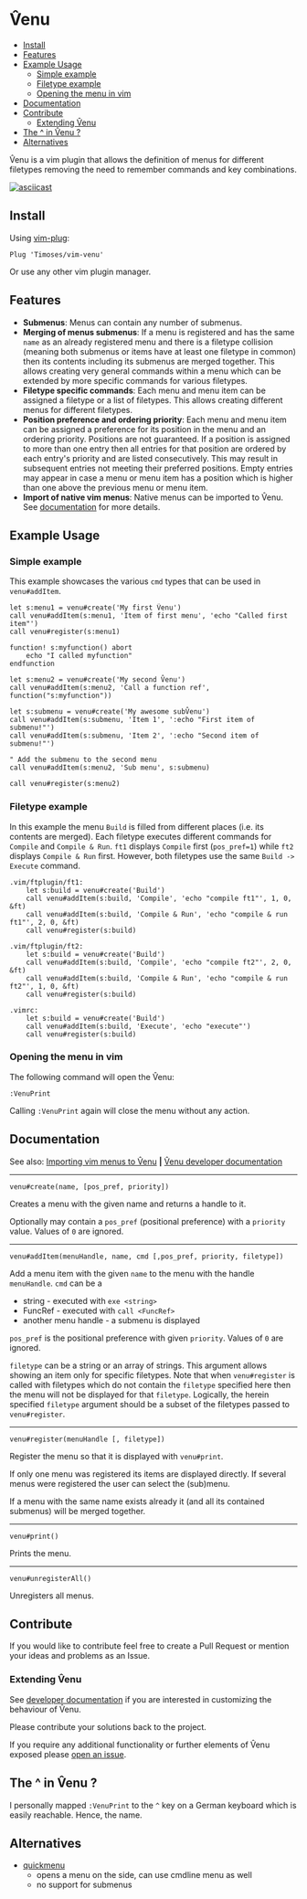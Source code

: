 # V̂enu

<!-- vim-markdown-toc GFM -->

* [Install](#install)
* [Features](#features)
* [Example Usage](#example-usage)
    * [Simple example](#simple-example)
    * [Filetype example](#filetype-example)
    * [Opening the menu in vim](#opening-the-menu-in-vim)
* [Documentation](#documentation)
* [Contribute](#contribute)
    * [Extending V̂enu](#extending-V̂enu)
* [The ^ in V̂enu ?](#the--in-V̂enu-)
* [Alternatives](#alternatives)

<!-- vim-markdown-toc -->

V̂enu is a vim plugin that allows the definition of menus for different filetypes removing the need to remember commands and key combinations.

[![asciicast](https://asciinema.org/a/227971.svg)](https://asciinema.org/a/227971)

## Install

Using [vim-plug](https://github.com/junegunn/vim-plug):
```
Plug 'Timoses/vim-venu'
```

Or use any other vim plugin manager.


## Features

* **Submenus**: Menus can contain any number of submenus.
* **Merging of menus submenus**: If a menu is registered and has the same `name` as an already registered menu and there is a filetype collision (meaning both submenus or items have at least one filetype in common) then its contents including its submenus are merged together. This allows creating very general commands within a menu which can be extended by more specific commands for various filetypes.
* **Filetype specific commands**: Each menu and menu item can be assigned a filetype or a list of filetypes. This allows creating different menus for different filetypes.
* **Position preference and ordering priority**: Each menu and menu item can be assigned a preference for its position in the menu and an ordering priority. Positions are not guaranteed. If a position is assigned to more than one entry then all entries for that position are ordered by each entry's priority and are listed consecutively. This may result in subsequent entries not meeting their preferred positions. Empty entries may appear in case a menu or menu item has a position which is higher than one above the previous menu or menu item.
* **Import of native vim menus**: Native menus can be imported to V̂enu. See [documentation](./docs/import.md) for more details.

## Example Usage

### Simple example
This example showcases the various `cmd` types that can be used in `venu#addItem`.
```vim
let s:menu1 = venu#create('My first V̂enu')
call venu#addItem(s:menu1, 'Item of first menu', 'echo "Called first item"')
call venu#register(s:menu1)

function! s:myfunction() abort
    echo "I called myfunction"
endfunction

let s:menu2 = venu#create('My second V̂enu')
call venu#addItem(s:menu2, 'Call a function ref', function("s:myfunction"))

let s:submenu = venu#create('My awesome subV̂enu')
call venu#addItem(s:submenu, 'Item 1', ':echo "First item of submenu!"')
call venu#addItem(s:submenu, 'Item 2', ':echo "Second item of submenu!"')

" Add the submenu to the second menu
call venu#addItem(s:menu2, 'Sub menu', s:submenu)

call venu#register(s:menu2)
```

### Filetype example
In this example the menu `Build` is filled from different places (i.e. its contents are merged). Each filetype executes different commands for `Compile` and `Compile & Run`. `ft1` displays `Compile` first (`pos_pref=1`) while `ft2` displays `Compile & Run` first. However, both filetypes use the same `Build -> Execute` command.
```vim
.vim/ftplugin/ft1:
    let s:build = venu#create('Build')
    call venu#addItem(s:build, 'Compile', 'echo "compile ft1"', 1, 0, &ft)
    call venu#addItem(s:build, 'Compile & Run', 'echo "compile & run ft1"', 2, 0, &ft)
    call venu#register(s:build)

.vim/ftplugin/ft2:
    let s:build = venu#create('Build')
    call venu#addItem(s:build, 'Compile', 'echo "compile ft2"', 2, 0, &ft)
    call venu#addItem(s:build, 'Compile & Run', 'echo "compile & run ft2"', 1, 0, &ft)
    call venu#register(s:build)

.vimrc:
    let s:build = venu#create('Build')
    call venu#addItem(s:build, 'Execute', 'echo "execute"')
    call venu#register(s:build)

```

### Opening the menu in vim

The following command will open the V̂enu:
```vim
:VenuPrint
```

Calling `:VenuPrint` again will close the menu without any action.



## Documentation

See also:
  [Importing vim menus to V̂enu](./docs/import.md)
**|**
  [V̂enu developer documentation](./docs/developer.md)


----
```vim
venu#create(name, [pos_pref, priority])
```
Creates a menu with the given name and returns a handle to it.

Optionally may contain a `pos_pref` (positional preference) with a `priority` value.
Values of `0` are ignored.

----
```vim
venu#addItem(menuHandle, name, cmd [,pos_pref, priority, filetype])
```
Add a menu item with the given `name` to the menu with the handle `menuHandle`.
`cmd` can be a
* string - executed with `exe <string>`
* FuncRef - executed with `call <FuncRef>`
* another menu handle - a submenu is displayed

`pos_pref` is the positional preference with given `priority`. Values of `0` are ignored.

`filetype` can be a string or an array of strings. This argument allows showing an item only for specific filetypes. Note that when `venu#register` is called with filetypes which do not contain the `filetype` specified here then the menu will not be displayed for that `filetype`. Logically, the herein specified `filetype` argument should be a subset of the filetypes passed to `venu#register`.


----
```vim
venu#register(menuHandle [, filetype])
```
Register the menu so that it is displayed with `venu#print`.

If only one menu was registered its items are displayed directly. If several menus were registered the user can select the (sub)menu.

If a menu with the same name exists already it (and all its contained submenus) will be merged together.

----
```vim
venu#print()
```
Prints the menu.

----
```vim
venu#unregisterAll()
```
Unregisters all menus.


## Contribute

If you would like to contribute feel free to create a Pull Request or mention your ideas and problems as an Issue.

### Extending V̂enu

See [developer documentation](./docs/developer.md) if you are interested in customizing the behaviour of V̂enu.

Please contribute your solutions back to the project.

If you require any additional functionality or further elements of V̂enu exposed please [open an issue](https://github.com/Timoses/vim-venu/issues/new).


## The ^ in V̂enu ?
I personally mapped `:VenuPrint` to the `^` key on a German keyboard which is easily reachable. Hence, the name.

## Alternatives
* [quickmenu](https://github.com/skywind3000/quickmenu.vim)
    * opens a menu on the side, can use cmdline menu as well
    * no support for submenus
